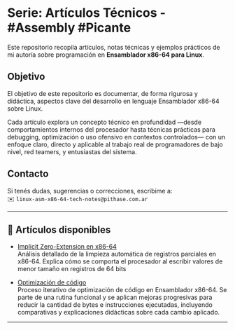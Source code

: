 # Serie: Artículos Técnicos - #Assembly #Picante

Este repositorio recopila artículos, notas técnicas y ejemplos prácticos de mi autoría sobre programación en **Ensamblador x86-64 para Linux**.

## Objetivo  

El objetivo de este repositorio es documentar, de forma rigurosa y didáctica, aspectos clave del desarrollo en lenguaje Ensamblador x86-64 sobre Linux.

Cada artículo explora un concepto técnico en profundidad —desde comportamientos internos del procesador hasta técnicas prácticas para debugging, optimización o uso ofensivo en contextos controlados— con un enfoque claro, directo y aplicable al trabajo real de programadores de bajo nivel, red teamers, y entusiastas del sistema.

## Contacto  

Si tenés dudas, sugerencias o correcciones, escribime a:  
✉️ `linux-asm-x86-64-tech-notes@pithase.com.ar`  

---

## 📄 Artículos disponibles

- [Implicit Zero-Extension en x86-64](./implicit-zero-extension.md)   
Análisis detallado de la limpieza automática de registros parciales en x86-64. Explica cómo se comporta el procesador al escribir valores de menor tamaño en registros de 64 bits 

- [Optimización de código](./optimization-code.md)   
Proceso iterativo de optimización de código en Ensamblador x86-64. Se parte de una rutina funcional y se aplican mejoras progresivas para reducir la cantidad de bytes e instrucciones ejecutadas, incluyendo comparativas y explicaciones didácticas sobre cada cambio aplicado.

---
